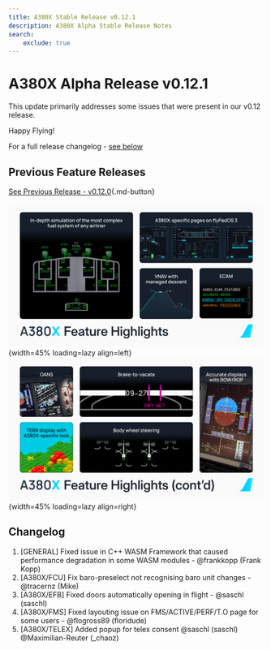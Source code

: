```yaml
---
title: A380X Stable Release v0.12.1
description: A380X Alpha Stable Release Notes
search:
    exclude: true
---
```


[//]: # (<link rel="stylesheet" href="../../stylesheets/toc-tables.css">)

# A380X Alpha Release v0.12.1

This update primarily addresses some issues that were present in our v0.12 release. 

Happy Flying!

For a full release changelog - [see below](#changelog)

## Previous Feature Releases

[See Previous Release - v0.12.0](v0120.md){.md-button}

![a380x-release-card-1.png](../assets/A380X_Feature_Highlights.png){width=45% loading=lazy align=left}
![a380x-release-card-2.png](../assets/A380X_Feature_Highlights_contd.png){width=45% loading=lazy align=right}

## Changelog

1. [GENERAL] Fixed issue in C++ WASM Framework that caused performance degradation in some WASM modules - @frankkopp (Frank Kopp)
1. [A380X/FCU] Fix baro-preselect not recognising baro unit changes - @tracernz (Mike)
1. [A380X/EFB] Fixed doors automatically opening in flight - @saschl (saschl)
1. [A380X/FMS] Fixed layouting issue on FMS/ACTIVE/PERF/T.O page for some users - @flogross89 (floridude)
1. [A380X/TELEX] Added popup for telex consent @saschl (saschl) @Maximilian-Reuter (\_chaoz)